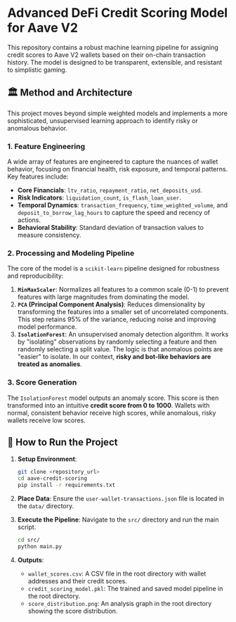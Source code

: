 # Advanced DeFi Credit Scoring Model for Aave V2

This repository contains a robust machine learning pipeline for assigning credit scores to Aave V2 wallets based on their on-chain transaction history. The model is designed to be transparent, extensible, and resistant to simplistic gaming.

## 🏛️ Method and Architecture

This project moves beyond simple weighted models and implements a more sophisticated, unsupervised learning approach to identify risky or anomalous behavior.

### 1. Feature Engineering

A wide array of features are engineered to capture the nuances of wallet behavior, focusing on financial health, risk exposure, and temporal patterns. Key features include:
* **Core Financials**: `ltv_ratio`, `repayment_ratio`, `net_deposits_usd`.
* **Risk Indicators**: `liquidation_count`, `is_flash_loan_user`.
* **Temporal Dynamics**: `transaction_frequency`, `time_weighted_volume`, and `deposit_to_borrow_lag_hours` to capture the speed and recency of actions.
* **Behavioral Stability**: Standard deviation of transaction values to measure consistency.

### 2. Processing and Modeling Pipeline

The core of the model is a `scikit-learn` pipeline designed for robustness and reproducibility:

1.  **`MinMaxScaler`**: Normalizes all features to a common scale (0-1) to prevent features with large magnitudes from dominating the model.
2.  **`PCA` (Principal Component Analysis)**: Reduces dimensionality by transforming the features into a smaller set of uncorrelated components. This step retains 95% of the variance, reducing noise and improving model performance.
3.  **`IsolationForest`**: An unsupervised anomaly detection algorithm. It works by "isolating" observations by randomly selecting a feature and then randomly selecting a split value. The logic is that anomalous points are "easier" to isolate. In our context, **risky and bot-like behaviors are treated as anomalies**.

### 3. Score Generation

The `IsolationForest` model outputs an anomaly score. This score is then transformed into an intuitive **credit score from 0 to 1000**. Wallets with normal, consistent behavior receive high scores, while anomalous, risky wallets receive low scores.

## 🚀 How to Run the Project

1.  **Setup Environment**:
    ```bash
    git clone <repository_url>
    cd aave-credit-scoring
    pip install -r requirements.txt
    ```

2.  **Place Data**:
    Ensure the `user-wallet-transactions.json` file is located in the `data/` directory.

3.  **Execute the Pipeline**:
    Navigate to the `src/` directory and run the main script.
    ```bash
    cd src/
    python main.py
    ```

4.  **Outputs**:
    * `wallet_scores.csv`: A CSV file in the root directory with wallet addresses and their credit scores.
    * `credit_scoring_model.pkl`: The trained and saved model pipeline in the root directory.
    * `score_distribution.png`: An analysis graph in the root directory showing the score distribution.
